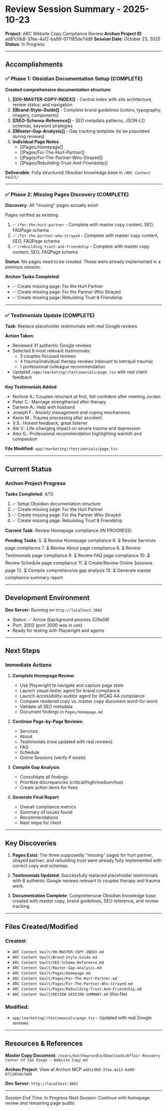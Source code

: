 # Review Session Summary - 2025-10-23

**Project**: ARC Website Copy Compliance Review
**Archon Project ID**: ad81c0b8-37ee-4a12-ba99-071185de7dd8
**Session Date**: October 23, 2025
**Status**: In Progress

---

## Accomplishments

### ✅ Phase 1: Obsidian Documentation Setup (COMPLETE)

**Created comprehensive documentation structure:**

1. **[[00-MASTER-COPY-INDEX]]** - Central index with site architecture, review status, and navigation
2. **[[Brand-Style-Guide]]** - Complete brand guidelines (colors, typography, imagery, components)
3. **[[SEO-Schema-Reference]]** - SEO metadata patterns, JSON-LD schemas, keyword strategies
4. **[[Master-Gap-Analysis]]** - Gap tracking template (to be populated during reviews)
5. **Individual Page Notes**:
   - [[Pages/Homepage]]
   - [[Pages/For-The-Hurt-Partner]]
   - [[Pages/For-The-Partner-Who-Strayed]]
   - [[Pages/Rebuilding-Trust-And-Friendship]]

**Deliverable**: Fully structured Obsidian knowledge base in `/ARC Content Vault/`

---

### ✅ Phase 2: Missing Pages Discovery (COMPLETE)

**Discovery**: All "missing" pages actually exist!

Pages verified as existing:
1. ✅ `/for-the-hurt-partner` - Complete with master copy content, SEO, FAQPage schema
2. ✅ `/for-the-partner-who-strayed` - Complete with master copy content, SEO, FAQPage schema
3. ✅ `/rebuilding-trust-and-friendship` - Complete with master copy content, SEO, FAQPage schema

**Status**: No pages need to be created. These were already implemented in a previous session.

**Archon Tasks Completed**:
- ✅ Create missing page: For the Hurt Partner
- ✅ Create missing page: For the Partner Who Strayed
- ✅ Create missing page: Rebuilding Trust & Friendship

---

### ✅ Testimonials Update (COMPLETE)

**Task**: Replace placeholder testimonials with real Google reviews

**Action Taken**:
- Reviewed 31 authentic Google reviews
- Selected 8 most relevant testimonials:
  - 3 couples-focused reviews
  - 4 trauma/individual therapy reviews (relevant to betrayal trauma)
  - 1 professional colleague recommendation
- Updated `/app/(marketing)/testimonials/page.tsx` with real client feedback

**Key Testimonials Added**:
- Nichole A.: Couples reluctant at first, felt confident after meeting Jordan
- Peter C.: Marriage strengthened after therapy
- Darlene A.: Help with husband
- Joseph F.: Anxiety management and coping mechanisms
- Kevin M.: Trauma processing after accident
- V.S.: Honest feedback, great listener
- Ale V.: Life-changing impact on severe trauma and depression
- Alex G.: Professional recommendation highlighting warmth and compassion

**File Modified**: `app/(marketing)/testimonials/page.tsx`

---

## Current Status

### Archon Project Progress

**Tasks Completed**: 4/13
1. ✅ Setup Obsidian documentation structure
2. ✅ Create missing page: For the Hurt Partner
3. ✅ Create missing page: For the Partner Who Strayed
4. ✅ Create missing page: Rebuilding Trust & Friendship

**Current Task**: Review Homepage compliance (IN PROGRESS)

**Pending Tasks**:
5. ⏳ Review Homepage compliance
6. ⏳ Review Services page compliance
7. ⏳ Review About page compliance
8. ⏳ Review Testimonials page compliance
9. ⏳ Review FAQ page compliance
10. ⏳ Review Schedule page compliance
11. ⏳ Create/Review Online Sessions page
12. ⏳ Compile comprehensive gap analysis
13. ⏳ Generate master compliance summary report

---

## Development Environment

**Dev Server**: Running on `http://localhost:3002`
- Status: ✅ Active (background process 329a58)
- Port: 3002 (port 3000 was in use)
- Ready for testing with Playwright and agents

---

## Next Steps

### Immediate Actions

1. **Complete Homepage Review**:
   - Use Playwright to navigate and capture page state
   - Launch visual-tester agent for brand compliance
   - Launch accessibility-auditor agent for WCAG AA compliance
   - Compare rendered copy vs. master copy document word-for-word
   - Validate all SEO metadata
   - Document findings in `Pages/Homepage.md`

2. **Continue Page-by-Page Reviews**:
   - Services
   - About
   - Testimonials (now updated with real reviews)
   - FAQ
   - Schedule
   - Online Sessions (verify if exists)

3. **Compile Gap Analysis**:
   - Consolidate all findings
   - Prioritize discrepancies (critical/high/medium/low)
   - Create action items for fixes

4. **Generate Final Report**:
   - Overall compliance metrics
   - Summary of issues found
   - Recommendations
   - Next steps for client

---

## Key Discoveries

1. **Pages Exist**: The three supposedly "missing" pages for hurt partner, strayed partner, and rebuilding trust were already fully implemented with correct copy and schemas.

2. **Testimonials Updated**: Successfully replaced placeholder testimonials with 8 authentic Google reviews relevant to couples therapy and trauma work.

3. **Documentation Complete**: Comprehensive Obsidian knowledge base created with master copy, brand guidelines, SEO reference, and review tracking.

---

## Files Created/Modified

### Created:
- `ARC Content Vault/00-MASTER-COPY-INDEX.md`
- `ARC Content Vault/Brand-Style-Guide.md`
- `ARC Content Vault/SEO-Schema-Reference.md`
- `ARC Content Vault/Master-Gap-Analysis.md`
- `ARC Content Vault/Pages/Homepage.md`
- `ARC Content Vault/Pages/For-The-Hurt-Partner.md`
- `ARC Content Vault/Pages/For-The-Partner-Who-Strayed.md`
- `ARC Content Vault/Pages/Rebuilding-Trust-And-Friendship.md`
- `ARC Content Vault/REVIEW-SESSION-SUMMARY.md` (this file)

### Modified:
- `app/(marketing)/testimonials/page.tsx` - Updated with real Google reviews

---

## Resources & References

**Master Copy Document**: `/Users/matthewrundle/Downloads/Affair Recovery Center of San Diego – Website Copy.md`

**Archon Project**: View at Archon MCP `ad81c0b8-37ee-4a12-ba99-071185de7dd8`

**Dev Server**: `http://localhost:3002`

---

*Session End Time*: In Progress
*Next Session*: Continue with homepage review and remaining page audits

